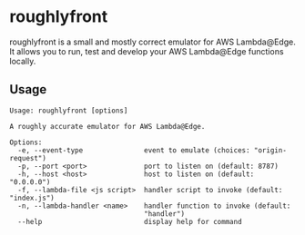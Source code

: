 # roughlyfront

roughlyfront is a small and mostly correct emulator for AWS Lambda@Edge. It allows you to run, test and develop your AWS Lambda@Edge functions locally.

## Usage
```
Usage: roughlyfront [options]

A roughly accurate emulator for AWS Lambda@Edge.

Options:
  -e, --event-type               event to emulate (choices: "origin-request")
  -p, --port <port>              port to listen on (default: 8787)
  -h, --host <host>              host to listen on (default: "0.0.0.0")
  -f, --lambda-file <js script>  handler script to invoke (default: "index.js")
  -n, --lambda-handler <name>    handler function to invoke (default:
                                 "handler")
  --help                         display help for command
```
